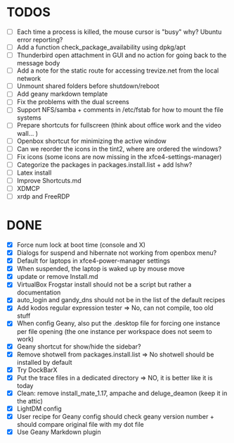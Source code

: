 # TODOS
- [ ] Each time a process is killed, the mouse cursor is "busy" why? Ubuntu error reporting?
- [ ] Add a function check_package_availability using dpkg/apt
- [ ] Thunderbird open attachment in GUI and no action for going back to the message body
- [ ] Add a note for the static route for accessing trevize.net from the local network
- [ ] Unmount shared folders before shutdown/reboot
- [ ] Add geany markdown template
- [ ] Fix the problems with the dual screens
- [ ] Support NFS/samba + comments in /etc/fstab for how to mount the file systems
- [ ] Prepare shortcuts for fullscreen (think about office work and the video wall... )
- [ ] Openbox shortcut for minimizing the active window
- [ ] Can we reorder the icons in the tint2, where are ordered the windows?
- [ ] Fix icons (some icons are now missing in the xfce4-settings-manager)
- [ ] Categorize the packages in packages.install.list + add lshw?
- [ ] Latex install
- [ ] Improve Shortcuts.md
- [ ] XDMCP
- [ ] xrdp and FreeRDP

# DONE
- [x] Force num lock at boot time (console and X)
- [x] Dialogs for suspend and hibernate not working from openbox menu?
- [x] Default for laptops in xfce4-power-manager settings
- [x] When suspended, the laptop is waked up by mouse move
- [x] update or remove Install.md
- [x] VirtualBox Frogstar install should not be a script but rather a documentation
- [x] auto_login and gandy_dns should not be in the list of the default recipes
- [x] Add kodos regular expression tester => No, can not compile, too old stuff
- [x] When config Geany, also put the .desktop file for forcing one instance per file opening (the one instance per workspace does not seem to work)
- [x] Geany shortcut for show/hide the sidebar?
- [x] Remove shotwell from packages.install.list => No shotwell should be installed by default
- [x] Try DockBarX
- [x] Put the trace files in a dedicated directory => NO, it is better like it is today
- [x] Clean: remove install_mate_1.17, ampache and deluge_deamon (keep it in the attic)
- [x] LightDM config
- [x] User recipe for Geany config should check geany version number + should compare original file with my dot file
- [x] Use Geany Markdown plugin
